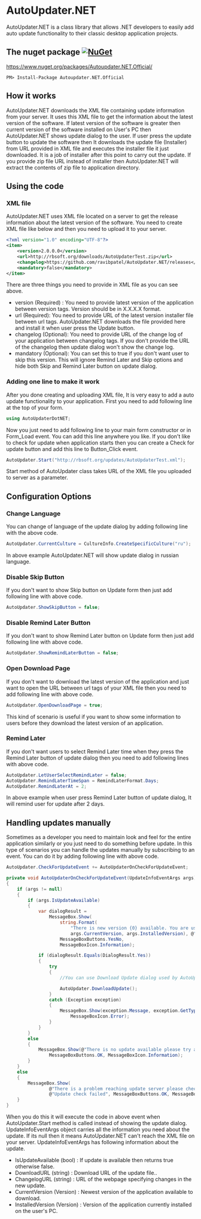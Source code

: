 # AutoUpdater.NET
AutoUpdater.NET is a class library that allows .NET developers to easily add auto update functionality to their classic desktop application projects.

## The nuget package  [![NuGet](https://img.shields.io/nuget/v/Autoupdater.NET.Official.svg)](https://www.nuget.org/packages/Autoupdater.NET.Official/)
https://www.nuget.org/packages/Autoupdater.NET.Official/

    PM> Install-Package Autoupdater.NET.Official

## How it works

AutoUpdater.NET downloads the XML file containing update information from your server. It uses this XML file to get the information about the latest version of the software. If latest version of the software is greater then current version of the software installed on User's PC then AutoUpdater.NET shows update dialog to the user. If user press the update button to update the software then It downloads the update file (Installer) from URL provided in XML file and executes the installer file it just downloaded. It is a job of installer after this point to carry out the update. If you provide zip file URL instead of installer then AutoUpdater.NET will extract the contents of zip file to application directory. 

## Using the code
### XML file
AutoUpdater.NET uses XML file located on a server to get the release information about the latest version of the software. You need to create XML file like below and then you need to upload it to your server.

````xml
<?xml version="1.0" encoding="UTF-8"?>
<item>
    <version>2.0.0.0</version>
    <url>http://rbsoft.org/downloads/AutoUpdaterTest.zip</url>
    <changelog>https://github.com/ravibpatel/AutoUpdater.NET/releases</changelog>
	<mandatory>false</mandatory>
</item>
````

There are three things you need to provide in XML file as you can see above.

* version (Required) : You need to provide latest version of the application between version tags. Version should be in X.X.X.X format.
* url (Required): You need to provide URL of the latest version installer file between url tags. AutoUpdater.NET downloads the file provided here and install it when user press the Update button.
* changelog (Optional): You need to provide URL of the change log of your application between changelog tags. If you don't provide the URL of the changelog then update dialog won't show the change log.
* mandatory (Optional): You can set this to true if you don't want user to skip this version. This will ignore Remind Later and Skip options and hide both Skip and Remind Later button on update dialog.

### Adding one line to make it work

After you done creating and uploading XML file, It is very easy to add a auto update functionality to your application. First you need to add following line at the top of your form.

````csharp
using AutoUpdaterDotNET;
````

Now you just need to add following line to your main form constructor or in Form_Load event. You can add this line anywhere you like. If you don't like to check for update when application starts then you can create a Check for update button and add this line to Button_Click event.

````csharp
AutoUpdater.Start("http://rbsoft.org/updates/AutoUpdaterTest.xml");
````

Start method of AutoUpdater class takes URL of the XML file you uploaded to server as a parameter.

## Configuration Options
### Change Language

You can change of language of the update dialog by adding following line with the above code.

````csharp
AutoUpdater.CurrentCulture = CultureInfo.CreateSpecificCulture("ru");
````

In above example AutoUpdater.NET will show update dialog in russian language.

### Disable Skip Button

If you don't want to show Skip button on Update form then just add following line with above code.

````csharp
AutoUpdater.ShowSkipButton = false;
````

### Disable Remind Later Button

If you don't want to show Remind Later button on Update form then just add following line with above code.

````csharp
AutoUpdater.ShowRemindLaterButton = false;
````

### Open Download Page

If you don't want to download the latest version of the application and just want to open the URL between url tags of your XML file then you need to add following line with above code.

````csharp
AutoUpdater.OpenDownloadPage = true;
````

This kind of scenario is useful if you want to show some information to users before they download the latest version of an application.

### Remind Later

If you don't want users to select Remind Later time when they press the Remind Later button of update dialog then you need to add following lines with above code.

````csharp
AutoUpdater.LetUserSelectRemindLater = false;
AutoUpdater.RemindLaterTimeSpan = RemindLaterFormat.Days;
AutoUpdater.RemindLaterAt = 2;
````

In above example when user press Remind Later button of update dialog, It will remind user for update after 2 days.

## Handling updates manually

Sometimes as a developer you need to maintain look and feel for the entire application similarly or you just need to do something before update. In this type of scenarios you can handle the updates manually by subscribing to an event. You can do it by adding following line with above code.

````csharp
AutoUpdater.CheckForUpdateEvent += AutoUpdaterOnCheckForUpdateEvent;

private void AutoUpdaterOnCheckForUpdateEvent(UpdateInfoEventArgs args)
{
    if (args != null)
    {
        if (args.IsUpdateAvailable)
        {
            var dialogResult =
                MessageBox.Show(
                    string.Format(
                        "There is new version {0} available. You are using version {1}. Do you want to update the application now?",
                        args.CurrentVersion, args.InstalledVersion), @"Update Available",
                    MessageBoxButtons.YesNo,
                    MessageBoxIcon.Information);

            if (dialogResult.Equals(DialogResult.Yes))
            {
                try
                {
                    //You can use Download Update dialog used by AutoUpdater.NET to download the update.

                    AutoUpdater.DownloadUpdate();
                }
                catch (Exception exception)
                {
                    MessageBox.Show(exception.Message, exception.GetType().ToString(), MessageBoxButtons.OK,
                        MessageBoxIcon.Error);
                }
            }
        }
        else
        {
            MessageBox.Show(@"There is no update available please try again later.", @"No update available",
                MessageBoxButtons.OK, MessageBoxIcon.Information);
        }
    }
    else
    {
        MessageBox.Show(
                @"There is a problem reaching update server please check your internet connection and try again later.",
                @"Update check failed", MessageBoxButtons.OK, MessageBoxIcon.Error);
    }
}
````

When you do this it will execute the code in above event when AutoUpdater.Start method is called instead of showing the update dialog. UpdateInfoEventArgs object carries all the information you need about the update. If its null then it means AutoUpdater.NET can't reach the XML file on your server. UpdateInfoEventArgs has following information about the update.

* IsUpdateAvailable (bool) :  If update is available then returns true otherwise false.
* DownloadURL (string) : Download URL of the update file..
* ChangelogURL (string) : URL of the webpage specifying changes in the new update.
* CurrentVersion (Version) : Newest version of the application available to download.
* InstalledVersion (Version) : Version of the application currently installed on the user's PC.
